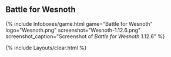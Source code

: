 ## Battle for Wesnoth
{% include Infoboxes/game.html game="Battle for Wesnoth" logo="Wesnoth.png" screenshot="Wesnoth-1.12.6.png" screenshot_caption="Screenshot of <i>Battle for Wesnoth</i> 1.12.6" %}

{% include Layouts/clear.html %}
